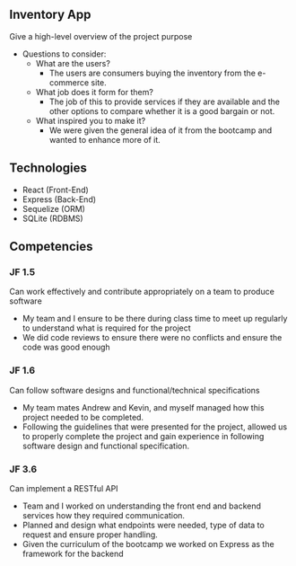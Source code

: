 ## Inventory App
Give a high-level overview of the project purpose
- Questions to consider:
    - What are the users?
      - The users are consumers buying the inventory from the e-commerce site.
    - What job does it form for them?
      - The job of this to provide services if they are available and the other options to compare whether it is a good bargain or not.
    - What inspired you to make it?
      - We were given the general idea of it from the bootcamp and wanted to enhance more of it.

## Technologies
- React (Front-End)
- Express (Back-End)
- Sequelize (ORM)
- SQLite (RDBMS)

## Competencies

### JF 1.5
Can work effectively and contribute appropriately on a team to produce software
* My team and I ensure to be there during class time to meet up regularly to understand what is required for the project
* We did code reviews to ensure there were no conflicts and ensure the code was good enough


### JF 1.6
Can follow software designs and functional/technical specifications
* My team mates Andrew and Kevin, and myself managed how this project needed to be completed.
* Following the guidelines that were presented  for the project, allowed us to properly complete the project and gain experience in following software design and functional specification.


### JF 3.6
Can implement a RESTful API
* Team and I worked on understanding the front end and backend services how they required communication.
* Planned and design what endpoints were needed, type of data to request and ensure proper handling.
* Given the curriculum of the bootcamp we worked on Express as the framework for the backend
